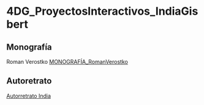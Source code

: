 # 4DG_ProyectosInteractivos_IndiaGisbert

## Monografía
Roman Verostko [MONOGRAFÍA_RomanVerostko](MONOGRAFÍA_RomanVerostko.pdf)

## Autoretrato
[Autorretrato India](Autorretrato_India.md)
